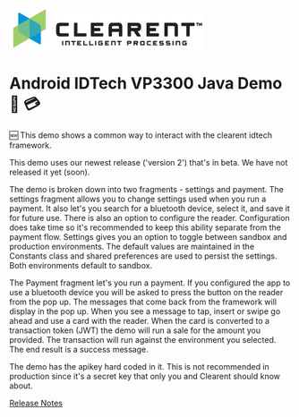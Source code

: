 ![Screenshot](docs/clearent_logo.jpg)

# Android IDTech VP3300 Java Demo :iphone: :credit_card:

:new: This demo shows a common way to interact with the clearent idtech framework.

This demo uses our newest release ('version 2') that's in beta. We have not released it yet (soon).

The demo is broken down into two fragments - settings and payment. The settings fragment allows you to change settings used when you run a payment.
It also let's you search for a bluetooth device, select it, and save it for future use. There is also an option to configure the reader. Configuration does
take time so it's recommended to keep this ability separate from the payment flow. Settings gives you an option to toggle between sandbox and production environments.
The default values are maintained in the Constants class and shared preferences are used to persist the settings. Both environments default to sandbox.

The Payment fragment let's you run a payment. If you configured the app to use a bluetooth device you will be asked to press the button on the reader from the pop up. The messages
that come back from the framework will display in the pop up. When you see a message to tap, insert or swipe go ahead and use a card with the reader.
When the card is converted to a transaction token (JWT) the demo will run a sale for the amount you provided. The transaction will run against the environment you selected. The end result is a success message.

The demo has the apikey hard coded in it. This is not recommended in production since it's a secret key that only you and Clearent should know about.


[Release Notes](docs/RELEASE_NOTES.md)
